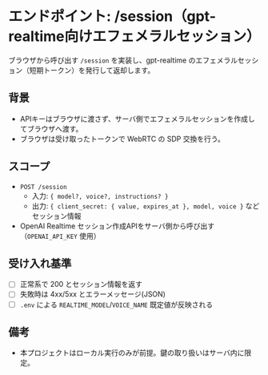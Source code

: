 # エンドポイント: /session（gpt-realtime向けエフェメラルセッション）

ブラウザから呼び出す `/session` を実装し、gpt-realtime のエフェメラルセッション（短期トークン）を発行して返却します。

## 背景
- APIキーはブラウザに渡さず、サーバ側でエフェメラルセッションを作成してブラウザへ渡す。
- ブラウザは受け取ったトークンで WebRTC の SDP 交換を行う。

## スコープ
- `POST /session`
  - 入力: `{ model?, voice?, instructions? }`
  - 出力: `{ client_secret: { value, expires_at }, model, voice }` などセッション情報
- OpenAI Realtime セッション作成APIをサーバ側から呼び出す（`OPENAI_API_KEY` 使用）

## 受け入れ基準
- [ ] 正常系で 200 とセッション情報を返す
- [ ] 失敗時は 4xx/5xx とエラーメッセージ(JSON)
- [ ] `.env` による `REALTIME_MODEL`/`VOICE_NAME` 既定値が反映される

## 備考
- 本プロジェクトはローカル実行のみが前提。鍵の取り扱いはサーバ内に限定。

